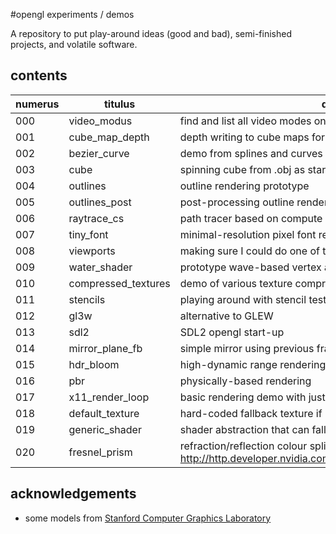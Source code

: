#opengl experiments / demos

A repository to put play-around ideas (good and bad), semi-finished projects,
and volatile software.

## contents

| numerus | titulus             | descriptio                                            | status      |
|---------|---------------------|-------------------------------------------------------|-------------|
| 000     | video_modus         | find and list all video modes on troublesome hardware | working     |
| 001     | cube_map_depth      | depth writing to cube maps for omni-direc. shadows    | started...  |
| 002     | bezier_curve        | demo from splines and curves lecture last year        | working     |
| 003     | cube                | spinning cube from .obj as starting point project     | working     |
| 004     | outlines            | outline rendering prototype                           | working |
| 005     | outlines_post       | post-processing outline rendering prototype           | working |
| 006     | raytrace_cs         | path tracer based on compute shaders                  | working     |
| 007     | tiny_font           | minimal-resolution pixel font rendering               | working     |
| 008     | viewports           | making sure I could do one of the assignments         | working     |
| 009     | water_shader        | prototype wave-based vertex animation                 | working |
| 010     | compressed_textures | demo of various texture compression options           | working    |
| 011     | stencils | playing around with stencil tests           | proposed    |
| 012     | gl3w | alternative to GLEW           | working    |
| 013     | sdl2 | SDL2 opengl start-up | osx    |
| 014     | mirror_plane_fb | simple mirror using previous frame's rendering flipped | working    |
| 015     | hdr_bloom | high-dynamic range rendering with bloom shader | proposed    |
| 016     | pbr | physically-based rendering | proposed    |
| 017     | x11_render_loop | basic rendering demo with just X11 (not opengl) | working |
| 018     | default_texture | hard-coded fallback texture if img not found | working |
| 019     | generic_shader | shader abstraction that can fall back to default if a shader fails to build | working |
| 020     | fresnel_prism | refraction/reflection colour split as in  http://http.developer.nvidia.com/CgTutorial/cg_tutorial_chapter07.html |

## acknowledgements

* some models from [Stanford Computer Graphics Laboratory](http://graphics.stanford.edu/data/3Dscanrep/)
